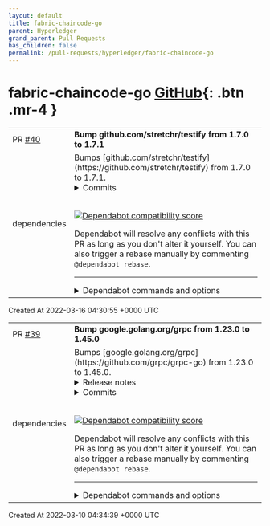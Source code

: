 ```yaml
---
layout: default
title: fabric-chaincode-go
parent: Hyperledger
grand_parent: Pull Requests
has_children: false
permalink: /pull-requests/hyperledger/fabric-chaincode-go
---
```


# fabric-chaincode-go <span class="fs-3 right-align">[GitHub](https://github.com/hyperledger/fabric-chaincode-go){: .btn .mr-4 }</span>


<div>
    <table>
        <tr>
            <td>
                PR <a href="https://github.com/hyperledger/fabric-chaincode-go/pull/40" class=".btn">#40</a>
            </td>
            <td>
                <b>
                    Bump github.com/stretchr/testify from 1.7.0 to 1.7.1
                </b>
            </td>
        </tr>
        <tr>
            <td>
                <span class="chip">dependencies</span>
            </td>
            <td>
                Bumps [github.com/stretchr/testify](https://github.com/stretchr/testify) from 1.7.0 to 1.7.1.
<details>
<summary>Commits</summary>
<ul>
<li><a href="https://github.com/stretchr/testify/commit/083ff1c0449867d0d8d456483ee5fab8e0c0e1e6"><code>083ff1c</code></a> Fixed didPanic to now detect panic(nil).</li>
<li><a href="https://github.com/stretchr/testify/commit/1e36bfe10404cb77c12f6dfc8665564f3a41ad7e"><code>1e36bfe</code></a> Use cross Go version compatible build tag syntax</li>
<li><a href="https://github.com/stretchr/testify/commit/e798dc2763edab11eadc45df377ff160c6c86fd1"><code>e798dc2</code></a> Add docs on 1.17 build tags</li>
<li><a href="https://github.com/stretchr/testify/commit/83198c2c50a6190cf9b038c485c65c5ed8b6cd3a"><code>83198c2</code></a> assert: guard CanConvert call in backward compatible wrapper</li>
<li><a href="https://github.com/stretchr/testify/commit/087b655c75372ea14309c2df573a2280c54afac6"><code>087b655</code></a> assert: allow comparing time.Time</li>
<li><a href="https://github.com/stretchr/testify/commit/7bcf74e94f95af11a6a7c0b9a5d9a719605d4faa"><code>7bcf74e</code></a> fix msgAndArgs forwarding</li>
<li><a href="https://github.com/stretchr/testify/commit/c29de713426fdf9068696c483705fdbb24a815ac"><code>c29de71</code></a> add tests for correct msgAndArgs forwarding</li>
<li><a href="https://github.com/stretchr/testify/commit/f87e2b211992baaf0251ae5ad1a530aaa9266570"><code>f87e2b2</code></a> Update builds</li>
<li><a href="https://github.com/stretchr/testify/commit/ab6dc3262822ed562480c19876b0257ace761e3e"><code>ab6dc32</code></a> fix linting errors in /assert package</li>
<li><a href="https://github.com/stretchr/testify/commit/edff5a049b1c4eacd84bec25bcf7e7852b7c1163"><code>edff5a0</code></a> fix funtion name</li>
<li>Additional commits viewable in <a href="https://github.com/stretchr/testify/compare/v1.7.0...v1.7.1">compare view</a></li>
</ul>
</details>
<br />


[![Dependabot compatibility score](https://dependabot-badges.githubapp.com/badges/compatibility_score?dependency-name=github.com/stretchr/testify&package-manager=go_modules&previous-version=1.7.0&new-version=1.7.1)](https://docs.github.com/en/github/managing-security-vulnerabilities/about-dependabot-security-updates#about-compatibility-scores)

Dependabot will resolve any conflicts with this PR as long as you don't alter it yourself. You can also trigger a rebase manually by commenting `@dependabot rebase`.

[//]: # (dependabot-automerge-start)
[//]: # (dependabot-automerge-end)

---

<details>
<summary>Dependabot commands and options</summary>
<br />

You can trigger Dependabot actions by commenting on this PR:
- `@dependabot rebase` will rebase this PR
- `@dependabot recreate` will recreate this PR, overwriting any edits that have been made to it
- `@dependabot merge` will merge this PR after your CI passes on it
- `@dependabot squash and merge` will squash and merge this PR after your CI passes on it
- `@dependabot cancel merge` will cancel a previously requested merge and block automerging
- `@dependabot reopen` will reopen this PR if it is closed
- `@dependabot close` will close this PR and stop Dependabot recreating it. You can achieve the same result by closing it manually
- `@dependabot ignore this major version` will close this PR and stop Dependabot creating any more for this major version (unless you reopen the PR or upgrade to it yourself)
- `@dependabot ignore this minor version` will close this PR and stop Dependabot creating any more for this minor version (unless you reopen the PR or upgrade to it yourself)
- `@dependabot ignore this dependency` will close this PR and stop Dependabot creating any more for this dependency (unless you reopen the PR or upgrade to it yourself)


</details>
            </td>
        </tr>
    </table>
    <div class="right-align">
        Created At 2022-03-16 04:30:55 +0000 UTC
    </div>
</div>

<div>
    <table>
        <tr>
            <td>
                PR <a href="https://github.com/hyperledger/fabric-chaincode-go/pull/39" class=".btn">#39</a>
            </td>
            <td>
                <b>
                    Bump google.golang.org/grpc from 1.23.0 to 1.45.0
                </b>
            </td>
        </tr>
        <tr>
            <td>
                <span class="chip">dependencies</span>
            </td>
            <td>
                Bumps [google.golang.org/grpc](https://github.com/grpc/grpc-go) from 1.23.0 to 1.45.0.
<details>
<summary>Release notes</summary>
<p><em>Sourced from <a href="https://github.com/grpc/grpc-go/releases">google.golang.org/grpc's releases</a>.</em></p>
<blockquote>
<h2>Release 1.45.0</h2>
<h1>Bug Fixes</h1>
<ul>
<li>xds/clusterresolver: pass cluster name to DNS child policy to be used in creds handshake (<a href="https://github-redirect.dependabot.com/grpc/grpc-go/issues/5119">#5119</a>)</li>
<li>reflection: support dynamic messages (<a href="https://github-redirect.dependabot.com/grpc/grpc-go/issues/5180">#5180</a>)
<ul>
<li>Special Thanks: <a href="https://github.com/codebutler"><code>@​codebutler</code></a></li>
</ul>
</li>
</ul>
<h1>Performance Improvements</h1>
<ul>
<li>wrr: improve randomWRR performance (<a href="https://github-redirect.dependabot.com/grpc/grpc-go/issues/5067">#5067</a>)
<ul>
<li>Special Thanks: <a href="https://github.com/huangchong94"><code>@​huangchong94</code></a></li>
</ul>
</li>
</ul>
<h1>Behavior Changes</h1>
<ul>
<li>server: convert context errors returned by service handlers to status with the correct status code (<code>Canceled</code> or <code>DeadlineExceeded</code>), instead of <code>Unknown</code> (<a href="https://github-redirect.dependabot.com/grpc/grpc-go/issues/5156">#5156</a>)</li>
</ul>
<h1>New Features</h1>
<ul>
<li>reflection: add <code>NewServer(ServerOptions)</code> for creating a reflection server with advanced customizations (<a href="https://github-redirect.dependabot.com/grpc/grpc-go/issues/5197">#5197</a>)</li>
<li>xds: support federation (<a href="https://github-redirect.dependabot.com/grpc/grpc-go/issues/5128">#5128</a>)</li>
<li>xds/resource: accept Self as LDS's RDS config source and CDS's EDS config source (<a href="https://github-redirect.dependabot.com/grpc/grpc-go/issues/5152">#5152</a>)</li>
<li>xds/bootstrap: add plugin system for credentials specified in bootstrap file (<a href="https://github-redirect.dependabot.com/grpc/grpc-go/issues/5136">#5136</a>)</li>
</ul>
<h2>Release 1.44.0</h2>
<h1>New Features</h1>
<ul>
<li>balancer: add RLS load balancing policy (<a href="https://github-redirect.dependabot.com/grpc/grpc-go/issues/5046">#5046</a>)</li>
<li>xds: add RLS Cluster Specifier Plugin (<a href="https://github-redirect.dependabot.com/grpc/grpc-go/issues/5004">#5004</a>)</li>
<li>insecure: remove experimental notice (<a href="https://github-redirect.dependabot.com/grpc/grpc-go/issues/5069">#5069</a>)</li>
</ul>
<h1>Bug Fixes</h1>
<ul>
<li>internal/balancergroup: eliminate race in exitIdle (<a href="https://github-redirect.dependabot.com/grpc/grpc-go/issues/5012">#5012</a>)</li>
<li>authz: fix regex expression match (<a href="https://github-redirect.dependabot.com/grpc/grpc-go/issues/5035">#5035</a>)</li>
</ul>
<h1>Documentation</h1>
<ul>
<li>grpc: minor improvement on WithInsecure() document (<a href="https://github-redirect.dependabot.com/grpc/grpc-go/issues/5068">#5068</a>)
<ul>
<li>Special Thanks: <a href="https://github.com/shitian-ni"><code>@​shitian-ni</code></a></li>
</ul>
</li>
<li>attributes: document that some value types (e.g. <code>map</code>s) must implement Equal (<a href="https://github-redirect.dependabot.com/grpc/grpc-go/issues/5109">#5109</a>)</li>
<li>dialoptions.go: Fix WithBlock godoc (<a href="https://github-redirect.dependabot.com/grpc/grpc-go/issues/5073">#5073</a>)
<ul>
<li>Special Thanks: <a href="https://github.com/sgreene570"><code>@​sgreene570</code></a></li>
</ul>
</li>
<li>grpclog.DepthLoggerV2: Correct comment: formats like fmt.Println (<a href="https://github-redirect.dependabot.com/grpc/grpc-go/issues/5038">#5038</a>)
<ul>
<li>Special Thanks: <a href="https://github.com/evanj"><code>@​evanj</code></a></li>
</ul>
</li>
</ul>
<h2>Release 1.43.0</h2>
<h1>API Changes</h1>
<ul>
<li>grpc: stabilize <code>WithConnectParams</code> <code>DialOption</code> (<a href="https://github-redirect.dependabot.com/grpc/grpc-go/issues/4915">#4915</a>)</li>
</ul>
<!-- raw HTML omitted -->
</blockquote>
<p>... (truncated)</p>
</details>
<details>
<summary>Commits</summary>
<ul>
<li><a href="https://github.com/grpc/grpc-go/commit/a82cc96f07c960e02623688e4067ae6b7895334a"><code>a82cc96</code></a> Change version to 1.45.0 (<a href="https://github-redirect.dependabot.com/grpc/grpc-go/issues/5202">#5202</a>)</li>
<li><a href="https://github.com/grpc/grpc-go/commit/011544f72939c85397b0e24378280e6075061cb1"><code>011544f</code></a> authz: add additional logs to sdk authz (<a href="https://github-redirect.dependabot.com/grpc/grpc-go/issues/5094">#5094</a>)</li>
<li><a href="https://github.com/grpc/grpc-go/commit/18564ff61d5505d955c7bd1adc28e4f1ed96300c"><code>18564ff</code></a> reflection: improve server implementation (<a href="https://github-redirect.dependabot.com/grpc/grpc-go/issues/5197">#5197</a>)</li>
<li><a href="https://github.com/grpc/grpc-go/commit/ec717cad7395d45698b57c1df1ae36b4dbaa33dd"><code>ec717ca</code></a> xds: minor cleanup in xdsclient bootstrap code (<a href="https://github-redirect.dependabot.com/grpc/grpc-go/issues/5195">#5195</a>)</li>
<li><a href="https://github.com/grpc/grpc-go/commit/ebc30b8fc32e02f0ac5eff0ddbe4ccdca58bd8c4"><code>ebc30b8</code></a> reflection: use protobuf/reflect instead of go reflection, fix dynamic messag...</li>
<li><a href="https://github.com/grpc/grpc-go/commit/46009ac902e2256a2675e6e7057d384f6fdc222d"><code>46009ac</code></a> transport: Add an Unwrap method to ConnectionError (<a href="https://github-redirect.dependabot.com/grpc/grpc-go/issues/5148">#5148</a>)</li>
<li><a href="https://github.com/grpc/grpc-go/commit/75fd0240ac4146e5bcd211e0a3de695ad4369de3"><code>75fd024</code></a> remove sdk term from grpc authz (<a href="https://github-redirect.dependabot.com/grpc/grpc-go/issues/5191">#5191</a>)</li>
<li><a href="https://github.com/grpc/grpc-go/commit/a354b1eec35081ebfc7673a7edf273a13a2bfaee"><code>a354b1e</code></a> channelz: rename NewChannelzStorage to NewChannelzStorageForTesting (<a href="https://github-redirect.dependabot.com/grpc/grpc-go/issues/5190">#5190</a>)</li>
<li><a href="https://github.com/grpc/grpc-go/commit/0e055491d58ccdd3cb7f30796559a20abfe8d505"><code>0e05549</code></a> Format directory/file references (<a href="https://github-redirect.dependabot.com/grpc/grpc-go/issues/5184">#5184</a>)</li>
<li><a href="https://github.com/grpc/grpc-go/commit/c44f627fd1f65c4e9f2837c17b4a734c516172fd"><code>c44f627</code></a> cleanup: replace grpc.WithInsecure with insecure.NewCredentials (<a href="https://github-redirect.dependabot.com/grpc/grpc-go/issues/5177">#5177</a>)</li>
<li>Additional commits viewable in <a href="https://github.com/grpc/grpc-go/compare/v1.23.0...v1.45.0">compare view</a></li>
</ul>
</details>
<br />


[![Dependabot compatibility score](https://dependabot-badges.githubapp.com/badges/compatibility_score?dependency-name=google.golang.org/grpc&package-manager=go_modules&previous-version=1.23.0&new-version=1.45.0)](https://docs.github.com/en/github/managing-security-vulnerabilities/about-dependabot-security-updates#about-compatibility-scores)

Dependabot will resolve any conflicts with this PR as long as you don't alter it yourself. You can also trigger a rebase manually by commenting `@dependabot rebase`.

[//]: # (dependabot-automerge-start)
[//]: # (dependabot-automerge-end)

---

<details>
<summary>Dependabot commands and options</summary>
<br />

You can trigger Dependabot actions by commenting on this PR:
- `@dependabot rebase` will rebase this PR
- `@dependabot recreate` will recreate this PR, overwriting any edits that have been made to it
- `@dependabot merge` will merge this PR after your CI passes on it
- `@dependabot squash and merge` will squash and merge this PR after your CI passes on it
- `@dependabot cancel merge` will cancel a previously requested merge and block automerging
- `@dependabot reopen` will reopen this PR if it is closed
- `@dependabot close` will close this PR and stop Dependabot recreating it. You can achieve the same result by closing it manually
- `@dependabot ignore this major version` will close this PR and stop Dependabot creating any more for this major version (unless you reopen the PR or upgrade to it yourself)
- `@dependabot ignore this minor version` will close this PR and stop Dependabot creating any more for this minor version (unless you reopen the PR or upgrade to it yourself)
- `@dependabot ignore this dependency` will close this PR and stop Dependabot creating any more for this dependency (unless you reopen the PR or upgrade to it yourself)


</details>
            </td>
        </tr>
    </table>
    <div class="right-align">
        Created At 2022-03-10 04:34:39 +0000 UTC
    </div>
</div>

